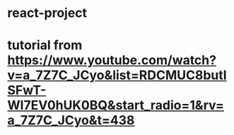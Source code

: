 # react-project

# tutorial from https://www.youtube.com/watch?v=a_7Z7C_JCyo&list=RDCMUC8butISFwT-Wl7EV0hUK0BQ&start_radio=1&rv=a_7Z7C_JCyo&t=438
